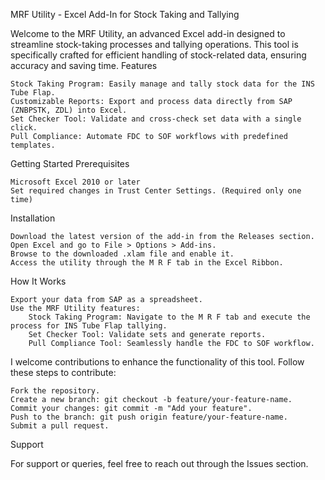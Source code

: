 MRF Utility - Excel Add-In for Stock Taking and Tallying

Welcome to the MRF Utility, an advanced Excel add-in designed to streamline stock-taking processes and tallying operations. This tool is specifically crafted for efficient handling of stock-related data, ensuring accuracy and saving time.
Features

    Stock Taking Program: Easily manage and tally stock data for the INS Tube Flap.
    Customizable Reports: Export and process data directly from SAP (ZNBPSTK, ZDL) into Excel.
    Set Checker Tool: Validate and cross-check set data with a single click.
    Pull Compliance: Automate FDC to SOF workflows with predefined templates.

Getting Started
Prerequisites

    Microsoft Excel 2010 or later
    Set required changes in Trust Center Settings. (Required only one time)

Installation

    Download the latest version of the add-in from the Releases section.
    Open Excel and go to File > Options > Add-ins.
    Browse to the downloaded .xlam file and enable it.
    Access the utility through the M R F tab in the Excel Ribbon.

How It Works

    Export your data from SAP as a spreadsheet.
    Use the MRF Utility features:
        Stock Taking Program: Navigate to the M R F tab and execute the process for INS Tube Flap tallying.
        Set Checker Tool: Validate sets and generate reports.
        Pull Compliance Tool: Seamlessly handle the FDC to SOF workflow.

I welcome contributions to enhance the functionality of this tool. Follow these steps to contribute:

    Fork the repository.
    Create a new branch: git checkout -b feature/your-feature-name.
    Commit your changes: git commit -m "Add your feature".
    Push to the branch: git push origin feature/your-feature-name.
    Submit a pull request.

Support

For support or queries, feel free to reach out through the Issues section.
